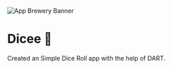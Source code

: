 ![App Brewery Banner](https://github.com/londonappbrewery/Images/blob/master/AppBreweryBanner.png)


# Dicee 🎲


Created an Simple Dice Roll app with the help of DART.
